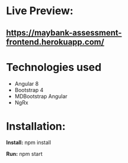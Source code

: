 # Live Preview:
## https://maybank-assessment-frontend.herokuapp.com/

# Technologies used

* Angular 8
* Bootstrap 4
* MDBootstrap Angular
* NgRx

# Installation:

**Install:**
npm install

**Run:**
npm start